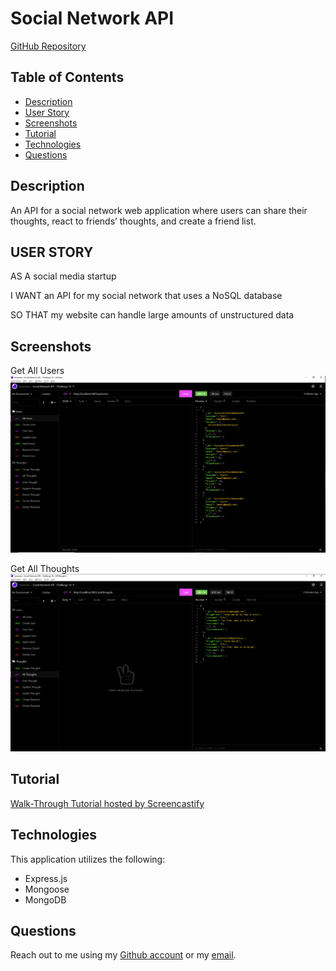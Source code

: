 # Social Network API

[GitHub Repository](https://github.com/Ericcrain77/social-network-api)

## Table of Contents
* [Description](#description)
* [User Story](#user-story)
* [Screenshots](#screenshots)
* [Tutorial](##tutorial)
* [Technologies](#technologies)
* [Questions](#questions)

## Description

An API for a social network web application where users can share their thoughts, react to friends’ thoughts, and create a friend list.

## USER STORY

AS A social media startup

I WANT an API for my social network that uses a NoSQL database

SO THAT my website can handle large amounts of unstructured data

## Screenshots
Get All Users
![Get All Users](/public/assets/images/Get-All-Users.png)

Get All Thoughts
![Get All Thoughts](/public/assets/images/Get-All-Thoughts.png)

## Tutorial
[Walk-Through Tutorial hosted by Screencastify](/public/assets/videos/Challenge-18-NoSQL-Social-Network-API.webm)

## Technologies
This application utilizes the following:
* Express.js
* Mongoose
* MongoDB

## Questions
Reach out to me using my [Github account](https://github.com/Ericcrain77) or my [email](ericcrain77@gmail.com).